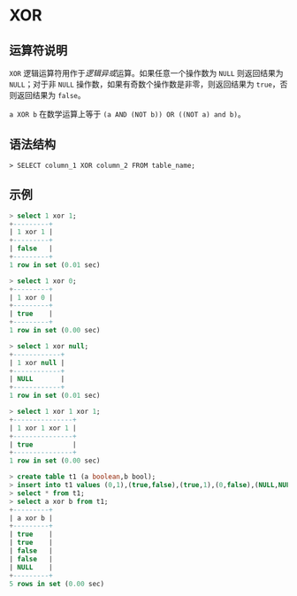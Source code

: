# **XOR**

## **运算符说明**

`XOR` 逻辑运算符用作于*逻辑异或*运算。如果任意一个操作数为 `NULL` 则返回结果为 `NULL`；对于非 `NULL` 操作数，如果有奇数个操作数是非零，则返回结果为 `true`，否则返回结果为 `false`。

`a XOR b` 在数学运算上等于 `(a AND (NOT b)) OR ((NOT a) and b)`。

## **语法结构**

```
> SELECT column_1 XOR column_2 FROM table_name;
```

## **示例**

```sql
> select 1 xor 1;
+---------+
| 1 xor 1 |
+---------+
| false   |
+---------+
1 row in set (0.01 sec)

> select 1 xor 0;
+---------+
| 1 xor 0 |
+---------+
| true    |
+---------+
1 row in set (0.00 sec)

> select 1 xor null;
+------------+
| 1 xor null |
+------------+
| NULL       |
+------------+
1 row in set (0.01 sec)

> select 1 xor 1 xor 1;
+---------------+
| 1 xor 1 xor 1 |
+---------------+
| true          |
+---------------+
1 row in set (0.00 sec)
```

```sql
> create table t1 (a boolean,b bool);
> insert into t1 values (0,1),(true,false),(true,1),(0,false),(NULL,NULL);
> select * from t1;
> select a xor b from t1;
+---------+
| a xor b |
+---------+
| true    |
| true    |
| false   |
| false   |
| NULL    |
+---------+
5 rows in set (0.00 sec)
```
